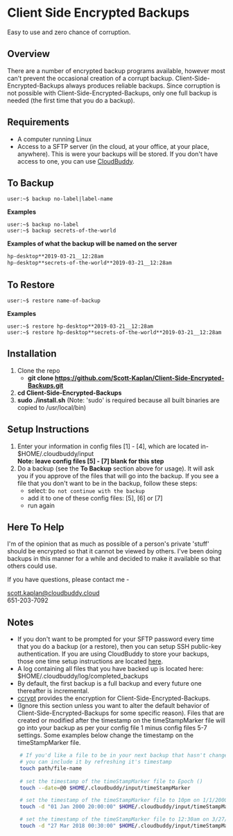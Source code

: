 # Client Side Encrypted Backups
Easy to use and zero chance of corruption.
## Overview
There are a number of encrypted backup programs available, however most can't prevent the occasional creation of a corrupt backup.  Client-Side-Encrypted-Backups always produces reliable backups.  Since corruption is not possible with Client-Side-Encrypted-Backups, only one full backup is needed (the first time that you do a backup).
## Requirements
* A computer running Linux
* Access to a SFTP server (in the cloud, at your office, at your place, anywhere).  This is were your backups will be stored.  If you don't have access to one, you can use [CloudBuddy](https://cloudbuddy.cloud).

## To Backup
```console
user:~$ backup no-label|label-name
```
**Examples**
```console
user:~$ backup no-label
user:~$ backup secrets-of-the-world
```
**Examples of what the backup will be named on the server**
```bash
hp-desktop**2019-03-21__12:28am
hp-desktop**secrets-of-the-world**2019-03-21__12:28am
```
## To Restore
```console
user:~$ restore name-of-backup
```
**Examples**
```console
user:~$ restore hp-desktop**2019-03-21__12:28am
user:~$ restore hp-desktop**secrets-of-the-world**2019-03-21__12:28am
```
## Installation
1.  Clone the repo
	* 	**git clone https://github.com/Scott-Kaplan/Client-Side-Encrypted-Backups.git**
2.  **cd Client-Side-Encrypted-Backups**
3.  **sudo ./install.sh** (Note: 'sudo' is required because all built binaries are copied to /usr/local/bin)

## Setup Instructions
1.  Enter your information in config files [1] - [4], which are located in- $HOME/.cloudbuddy/input<br>
	  **Note: leave config files [5] - [7] blank for this step**
2.  Do a backup (see the **To Backup** section above for usage).  It will ask you if you approve of the files that will go into the backup.  If you see a file that you don't want to be in the backup, follow these steps:
	- 	select: `Do not continue with the backup`
	-   add it to one of these config files: [5], [6] or [7]
	-   run again

## Here To Help
I'm of the opinion that as much as possible of a person's private 'stuff'
should be encrypted so that it cannot be viewed by others.  I've been doing backups in this manner for a while
and decided to make it available so that others could use.

If you have questions, please contact me -

scott.kaplan@cloudbuddy.cloud<br>
651-203-7092

## Notes
* If you don't want to be prompted for your SFTP password every time that you do a backup (or a restore),
	then you can setup SSH public-key authentication.  If you are using CloudBuddy to store your backups, those one time setup instructions are located [here](https://cloudbuddy.cloud/how-to-use.html).
* A log containing all files that you have backed up is located here: $HOME/.cloudbuddy/log/completed_backups
* By default, the first backup is a full backup and every future one thereafter is incremental.
* [ccrypt](http://ccrypt.sourceforge.net/) provides the encryption for Client-Side-Encrypted-Backups.
* (Ignore this section unless you want to alter the default behavior of Client-Side-Encrypted-Backups for some specific reason).  Files that are created or modified after the timestamp on the timeStampMarker file will go into your backup as per your config file 1 minus config files 5-7 settings.  Some examples below change the timestamp on the timeStampMarker file.
```bash
	# If you'd like a file to be in your next backup that hasn't changed since the previous backup
	# you can include it by refreshing it's timestamp
	touch path/file-name
	
	# set the timestamp of the timeStampMarker file to Epoch ()
	touch --date=@0 $HOME/.cloudbuddy/input/timeStampMarker

	# set the timestamp of the timeStampMarker file to 10pm on 1/1/2000
	touch -d "01 Jan 2000 20:00:00" $HOME/.cloudbuddy/input/timeStampMarker

	# set the timestamp of the timeStampMarker file to 12:30am on 3/27/2018
	touch -d "27 Mar 2018 00:30:00" $HOME/.cloudbuddy/input/timeStampMarker
```
